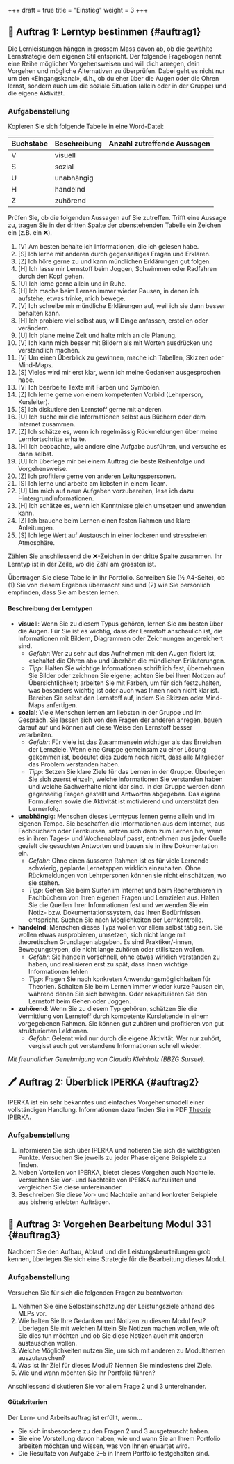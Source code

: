 +++
draft = true
title = "Einstieg"
weight = 3
+++

## :briefcase: Auftrag 1: Lerntyp bestimmen {#auftrag1}

Die Lernleistungen hängen in grossem Mass davon ab, ob die gewählte Lernstrategie dem eigenen Stil entspricht. Der folgende Fragebogen nennt eine Reihe möglicher Vorgehensweisen und will dich anregen, dein Vorgehen und mögliche Alternativen zu überprüfen. Dabei geht es nicht nur um den «Eingangskanal», d.h., ob du eher über die Augen oder die Ohren lernst, sondern auch um die soziale Situation (allein oder in der Gruppe) und die eigene Aktivität.

### Aufgabenstellung

Kopieren Sie sich folgende Tabelle in eine Word-Datei:

| Buchstabe | Beschreibung | Anzahl zutreffende Aussagen |
|-----------|--------------|----------------------------:|
| V         | visuell      |                             |
| S         | sozial       |                             |
| U         | unabhängig   |                             |
| H         | handelnd     |                             |
| Z         | zuhörend     |                             |

Prüfen Sie, ob die folgenden Aussagen auf Sie zutreffen. Trifft eine Aussage zu, tragen Sie in der dritten Spalte der obenstehenden Tabelle ein Zeichen ein (z.B. ein :x:).

1. [V] Am besten behalte ich Informationen, die ich gelesen habe. 
1. [S] Ich lerne mit anderen durch gegenseitiges Fragen und Erklären. 
1. [Z] Ich höre gerne zu und kann mündlichen Erklärungen gut folgen. 
1. [H] Ich lasse mir Lernstoff beim Joggen, Schwimmen oder Radfahren durch den Kopf gehen. 
1. [U] Ich lerne gerne allein und in Ruhe. 
1. [H] Ich mache beim Lernen immer wieder Pausen, in denen ich aufstehe, etwas trinke, mich bewege. 
1. [V] Ich schreibe mir mündliche Erklärungen auf, weil ich sie dann besser behalten kann. 
1. [H] Ich probiere viel selbst aus, will Dinge anfassen, erstellen oder verändern. 
1. [U] Ich plane meine Zeit und halte mich an die Planung. 
1. [V] Ich kann mich besser mit Bildern als mit Worten ausdrücken und verständlich machen. 
1. [V] Um einen Überblick zu gewinnen, mache ich Tabellen, Skizzen oder Mind-Maps. 
1. [S] Vieles wird mir erst klar, wenn ich meine Gedanken ausgesprochen habe. 
1. [V] Ich bearbeite Texte mit Farben und Symbolen. 
1. [Z] Ich lerne gerne von einem kompetenten Vorbild (Lehrperson, Kursleiter). 
1. [S] Ich diskutiere den Lernstoff gerne mit anderen. 
1. [U] Ich suche mir die Informationen selbst aus Büchern oder dem Internet zusammen. 
1. [Z] Ich schätze es, wenn ich regelmässig Rückmeldungen über meine Lernfortschritte erhalte. 
1. [H] Ich beobachte, wie andere eine Aufgabe ausführen, und versuche es dann selbst. 
1. [U] Ich überlege mir bei einem Auftrag die beste Reihenfolge und Vorgehensweise. 
1. [Z] Ich profitiere gerne von anderen Leitungspersonen. 
1. [S] Ich lerne und arbeite am liebsten in einem Team. 
1. [U] Um mich auf neue Aufgaben vorzubereiten, lese ich dazu Hintergrundinformationen. 
1. [H] Ich schätze es, wenn ich Kenntnisse gleich umsetzen und anwenden kann. 
1. [Z] Ich brauche beim Lernen einen festen Rahmen und klare Anleitungen. 
1. [S] Ich lege Wert auf Austausch in einer lockeren und stressfreien Atmosphäre. 

Zählen Sie anschliessend die :x:-Zeichen in der dritte Spalte zusammen. Ihr Lerntyp ist in der Zeile, wo die Zahl am grössten ist.

Übertragen Sie diese Tabelle in Ihr Portfolio. Schreiben Sie (½ A4-Seite), ob (1) Sie von diesem Ergebnis überrascht sind und (2) wie Sie persönlich empfinden, dass Sie am besten lernen.

#### Beschreibung der Lerntypen

- **visuell**: Wenn Sie zu diesem Typus gehören, lernen Sie am besten über die Augen. Für Sie ist es wichtig, dass der Lernstoff anschaulich ist, die Informationen mit Bildern, Diagrammen oder Zeichnungen angereichert sind.
    - _Gefahr_: Wer zu sehr auf das Aufnehmen mit den Augen fixiert ist, «schaltet die Ohren ab» und überhört die mündlichen Erläuterungen.
    - _Tipp_: Halten Sie wichtige Informationen schriftlich fest, übernehmen Sie Bilder oder zeichnen Sie eigene; achten Sie bei Ihren Notizen auf Übersichtlichkeit; arbeiten Sie mit Farben, um für sich festzuhalten, was besonders wichtig ist oder auch was Ihnen noch nicht klar ist. Bereiten Sie selbst den Lernstoff auf, indem Sie Skizzen oder Mind-Maps anfertigen. 
- **sozial**: Viele Menschen lernen am liebsten in der Gruppe und im Gespräch. Sie lassen sich von den Fragen der anderen anregen, bauen darauf auf und können auf diese Weise den Lernstoff besser verarbeiten. 
    - _Gefahr_: Für viele ist das Zusammensein wichtiger als das Erreichen der Lernziele. Wenn eine Gruppe gemeinsam zu einer Lösung gekommen ist, bedeutet dies zudem noch nicht, dass alle Mitglieder das Problem verstanden haben.
    - _Tipp_: Setzen Sie klare Ziele für das Lernen in der Gruppe. Überlegen Sie sich zuerst einzeln, welche Informationen Sie verstanden haben und welche Sachverhalte nicht klar sind. In der Gruppe werden dann gegenseitig Fragen gestellt und Antworten abgegeben. Das eigene Formulieren sowie die Aktivität ist motivierend und unterstützt den Lernerfolg. 
- **unabhängig**: Menschen dieses Lerntypus lernen gerne allein und im eigenen Tempo. Sie beschaffen die Informationen aus dem Internet, aus Fachbüchern oder Fernkursen, setzen sich dann zum Lernen hin, wenn es in ihren Tages- und Wochenablauf passt, entnehmen aus jeder Quelle gezielt die gesuchten Antworten und bauen sie in ihre Dokumentation ein.  
    - _Gefahr_: Ohne einen äusseren Rahmen ist es für viele Lernende schwierig, geplante Lernetappen wirklich einzuhalten. Ohne Rückmeldungen von Lehrpersonen können sie nicht einschätzen, wo sie stehen. 
    - _Tipp_: Gehen Sie beim Surfen im Internet und beim Recherchieren in Fachbüchern von Ihren eigenen Fragen und Lernzielen aus.  Halten Sie die Quellen Ihrer Informationen fest und verwenden Sie ein Notiz- bzw. Dokumentationssystem, das Ihren Bedürfnissen entspricht. Suchen Sie nach Möglichkeiten der Lernkontrolle.
- **handelnd**: Menschen dieses Typs wollen vor allem selbst tätig sein. Sie wollen etwas ausprobieren, umsetzen, sich nicht lange mit theoretischen Grundlagen abgeben. Es sind Praktiker/-innen, Bewegungstypen, die nicht lange zuhören oder stillsitzen wollen. 
    - _Gefahr_: Sie handeln vorschnell, ohne etwas wirklich verstanden zu haben, und realisieren erst zu spät, dass ihnen wichtige Informationen fehlen
    - _Tipp_: Fragen Sie nach konkreten Anwendungsmöglichkeiten für Theorien. Schalten Sie beim Lernen immer wieder kurze Pausen ein, während denen Sie sich bewegen. Oder rekapitulieren Sie den Lernstoff beim Gehen oder Joggen. 
- **zuhörend**: Wenn Sie zu diesem Typ gehören, schätzen Sie die Vermittlung von Lernstoff durch kompetente Kursleitende in einem vorgegebenen Rahmen. Sie können gut zuhören und profitieren von gut strukturierten Lektionen. 
    - _Gefahr_: Gelernt wird nur durch die eigene Aktivität. Wer nur zuhört, vergisst auch gut verstandene Informationen schnell wieder.  

_Mit freundlicher Genehmigung von Claudia Kleinholz (BBZG Sursee)_.

## :pen: Auftrag 2: Überblick IPERKA {#auftrag2}

IPERKA ist ein sehr bekanntes und einfaches Vorgehensmodell einer vollständigen Handlung. Informationen dazu finden Sie im PDF [Theorie IPERKA](/pdfs/iperka.pdf).

### Aufgabenstellung

1. Informieren Sie sich über IPERKA und notieren Sie sich die wichtigsten Punkte. Versuchen Sie jeweils zu jeder Phase eigene Beispiele zu finden.
2. Neben Vorteilen von IPERKA, bietet dieses Vorgehen auch Nachteile. Versuchen Sie Vor- und Nachteile von IPERKA aufzulisten und vergleichen Sie diese untereinander. 
3. Beschreiben Sie diese Vor- und Nachteile anhand konkreter Beispiele aus bisherig erlebten Aufträgen. 

## :briefcase: Auftrag 3: Vorgehen Bearbeitung Modul 331 {#auftrag3}

Nachdem Sie den Aufbau, Ablauf und die Leistungsbeurteilungen grob kennen, überlegen Sie sich eine Strategie für die Bearbeitung dieses Modul.

### Aufgabenstellung

Versuchen Sie für sich die folgenden Fragen zu beantworten:

1. Nehmen Sie eine Selbsteinschätzung der Leistungsziele anhand des MLPs vor.
2. Wie halten Sie Ihre Gedanken und Notizen zu diesem Modul fest? Überlegen Sie mit welchen Mitteln Sie Notizen machen wollen, wie oft Sie dies tun möchten und ob Sie diese Notizen auch mit anderen austauschen wollen.
3. Welche Möglichkeiten nutzen Sie, um sich mit anderen zu Modulthemen auszutauschen?
4. Was ist Ihr Ziel für dieses Modul? Nennen Sie mindestens drei Ziele.
5. Wie und wann möchten Sie Ihr Portfolio führen? 

Anschliessend diskutieren Sie vor allem Frage 2 und 3 untereinander.

#### Gütekriterien

Der Lern- und Arbeitsauftrag ist erfüllt, wenn…

- Sie sich insbesondere zu den Fragen 2 und 3 ausgetauscht haben.
- Sie eine Vorstellung davon haben, wie und wann Sie an Ihrem Portfolio arbeiten möchten und wissen, was von Ihnen erwartet wird.
- Die Resultate von Aufgabe 2–5 in Ihrem Portfolio festgehalten sind.
